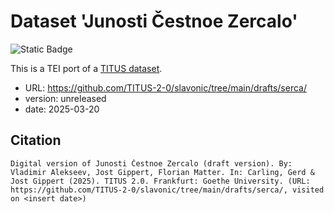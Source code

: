 # Dataset 'Junosti Čestnoe Zercalo'

![Static Badge](https://img.shields.io/badge/TEI_validation-passing-green)

This is a TEI port of a [TITUS dataset](http://titus.uni-frankfurt.de/texte/etcs/slav/aruss/sercalo/serca.htm).

* URL: https://github.com/TITUS-2-0/slavonic/tree/main/drafts/serca/
* version: unreleased
* date: 2025-03-20

## Citation
```
Digital version of Junosti Čestnoe Zercalo (draft version). By: Vladimir Alekseev, Jost Gippert, Florian Matter. In: Carling, Gerd & Jost Gippert (2025). TITUS 2.0. Frankfurt: Goethe University. (URL: https://github.com/TITUS-2-0/slavonic/tree/main/drafts/serca/, visited on <insert date>)
```
